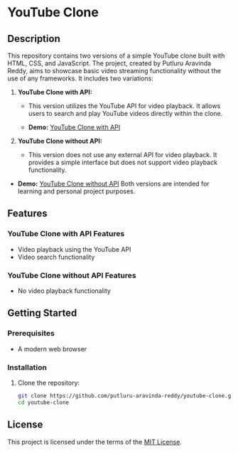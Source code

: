 # YouTube Clone

## Description

This repository contains two versions of a simple YouTube clone built with HTML, CSS, and JavaScript. The project, created by Putluru Aravinda Reddy, aims to showcase basic video streaming functionality without the use of any frameworks. It includes two variations:

1. **YouTube Clone with API:**
   - This version utilizes the YouTube API for video playback. It allows users to search and play YouTube videos directly within the clone.
   
   - **Demo:** [YouTube Clone with API](https://putluruaravindareddy.github.io/Youtube_clone/)

2. **YouTube Clone without API:**
   - This version does not use any external API for video playback. It provides a simple interface but does not support video playback functionality.

 - **Demo:** [YouTube Clone without API](https://putluruaravindareddy.github.io/Youtube_clone/indexnoapi.html)
Both versions are intended for learning and personal project purposes.

## Features


### YouTube Clone with API Features

- Video playback using the YouTube API
- Video search functionality

### YouTube Clone without API Features

- No video playback functionality

## Getting Started

### Prerequisites

- A modern web browser

### Installation

1. Clone the repository:

   ```bash
   git clone https://github.com/putluru-aravinda-reddy/youtube-clone.git
   cd youtube-clone

## License

This project is licensed under the terms of the [MIT License](./LICENSE.md).
